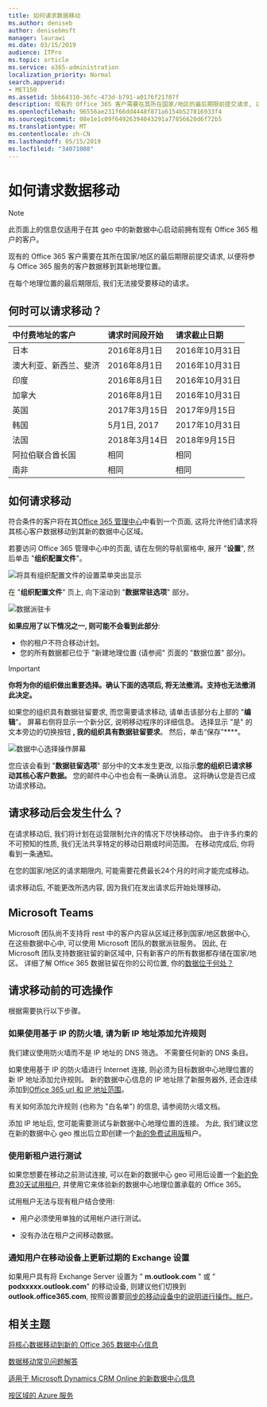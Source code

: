 ```yaml
---
title: 如何请求数据移动
ms.author: deniseb
author: denisebmsft
manager: laurawi
ms.date: 03/15/2019
audience: ITPro
ms.topic: article
ms.service: o365-administration
localization_priority: Normal
search.appverid:
- MET150
ms.assetid: 5bb64310-36fc-473d-b791-a0176f21707f
description: 现有的 Office 365 客户需要在其所在国家/地区的最后期限前提交请求, 以便将参与 Office 365 服务的客户数据移到其新地理位置。
ms.openlocfilehash: 96556ae231f66dd4448f871a6154b527816933f4
ms.sourcegitcommit: 08e1e1c09f64926394043291a77856620d6f72b5
ms.translationtype: MT
ms.contentlocale: zh-CN
ms.lasthandoff: 05/15/2019
ms.locfileid: "34071008"
---
```

# <a name="how-to-request-your-data-move"></a>如何请求数据移动

> [!NOTE]
> 此页面上的信息仅适用于在其 geo 中的新数据中心启动前拥有现有 Office 365 租户的客户。 
  
现有的 Office 365 客户需要在其所在国家/地区的最后期限前提交请求, 以便将参与 Office 365 服务的客户数据移到其新地理位置。 
  
在每个地理位置的最后期限后, 我们无法接受要移动的请求。 
  
## <a name="when-can-i-request-a-move"></a>何时可以请求移动？

|**中付费地址的客户**|**请求时间段开始**|**请求截止日期**|
|:-----|:-----|:-----|
|日本  <br/> |2016年8月1日  <br/> |2016年10月31日  <br/> |
|澳大利亚、新西兰、斐济  <br/> |2016年8月1日  <br/> |2016年10月31日  <br/> |
|印度  <br/> |2016年8月1日  <br/> |2016年10月31日  <br/> |
|加拿大  <br/> |2016年8月1日  <br/> |2016年10月31日  <br/> |
|英国  <br/> |2017年3月15日  <br/> |2017年9月15日  <br/> |
|韩国  <br/> |5月1日, 2017  <br/> |2017年10月31日  <br/> |
|法国  <br/> |2018年3月14日  <br/> |2018年9月15日  <br/> |
|阿拉伯联合酋长国  <br/> |相同  <br/> |相同  <br/> |
|南非  <br/> |相同  <br/> |相同  <br/> |
   
## <a name="how-to-request-a-move"></a>如何请求移动

符合条件的客户将在其[Office 365 管理中心](https://aka.ms/365admin)中看到一个页面, 这将允许他们请求将其核心客户数据移动到其新的数据中心区域。  
  
若要访问 Office 365 管理中心中的页面, 请在左侧的导航窗格中, 展开 "**设置**", 然后单击 "**组织配置文件**"。
  
![将具有组织配置文件的设置菜单突出显示](media/22799fac-32b4-4f79-ae60-3f6ffb7cfbd7.png)
  
在 "**组织配置文件**" 页上, 向下滚动到 "**数据常驻选项**" 部分。 
  
![数据派驻卡](media/fdb02cd0-825d-4d9e-bb35-6f806282884f.png)
  
**如果应用了以下情况之一, 则可能不会看到此部分**:
- 你的租户不符合移动计划。 
- 您的所有数据都已位于 "新建地理位置 (请参阅" 页面的 "数据位置" 部分)。 
  
> [!IMPORTANT]
> **你将为你的组织做出重要选择。确认下面的选项后, 将无法撤消。支持也无法撤消此决定。**
  
如果您的组织具有数据驻留要求, 而您需要请求移动, 请单击该部分右上部的 "**编辑**"。 屏幕右侧将显示一个新分区, 说明移动程序的详细信息。 选择显示 "是" 的文本旁边的切换按钮 **, 我的组织具有数据驻留要求**。 然后，单击“保存”****。
  
![数据中心选择操作屏幕](media/f97ab8d2-b0e1-49bf-9d6b-bf75f3081233.png)
  
您应该会看到 "**数据驻留选项**" 部分中的文本发生更改, 以指示**您的组织已请求移动其核心客户数据。** 您的邮件中心中也会有一条确认消息。 这将确认您是否已成功请求移动。 


  
## <a name="what-happens-after-requesting-a-move"></a>请求移动后会发生什么？

在请求移动后, 我们将计划在运营限制允许的情况下尽快移动你。 由于许多约束的不可预知的性质, 我们无法共享特定的移动日期或时间范围。 在移动完成后, 你将看到一条通知。
  
在您的国家/地区的请求期限内, 可能需要花费最长24个月的时间才能完成移动。
  
请求移动后, 不能更改所选内容, 因为我们在发出请求后开始处理移动。
  
## <a name="microsoft-teams"></a>Microsoft Teams

Microsoft 团队尚不支持将 rest 中的客户内容从区域迁移到国家/地区数据中心, 在这些数据中心中, 可以使用 Microsoft 团队的数据派驻服务。  因此, 在 Microsoft 团队支持数据驻留的新区域中, 只有新客户的所有数据都存储在国家/地区。  详细了解 Office 365 数据驻留在你的公司位置, 你的[数据位于何处？](https://products.office.com/where-is-your-data-located)   

## <a name="optional-actions-before-you-request-a-move"></a>请求移动前的可选操作

根据需要执行以下步骤。
  
### <a name="if-you-use-an-ip-based-firewall-add-allow-rules-for-the-new-ip-addresses"></a>如果使用基于 IP 的防火墙, 请为新 IP 地址添加允许规则

我们建议使用防火墙而不是 IP 地址的 DNS 筛选。 不需要任何新的 DNS 条目。
  
如果使用基于 IP 的防火墙进行 Internet 连接, 则必须为目标数据中心地理位置的新 IP 地址添加允许规则。 新的数据中心信息的 IP 地址除了新服务器外, 还会连续添加到[Office 365 url 和 IP 地址范围](https://go.microsoft.com/fwlink/p/?LinkId=229631)。
  
有关如何添加允许规则 (也称为 "白名单") 的信息, 请参阅防火墙文档。
  
添加 IP 地址后, 您可能需要测试与新数据中心地理位置的连接。 为此, 我们建议您在新的数据中心 geo 推出后立即创建一个[新的免费试用版](https://go.microsoft.com/fwlink/?LinkId=522463)租户。 
  
### <a name="test-using-a-new-tenant"></a>使用新租户进行测试

如果您想要在移动之前测试连接, 可以在新的数据中心 geo 可用后设置一个[新的免费30天试用租户](https://go.microsoft.com/fwlink/?LinkId=522463), 并使用它来体验新的数据中心地理位置承载的 Office 365。 
  
试用租户无法与现有租户结合使用:
  
- 用户必须使用单独的试用帐户进行测试。
    
- 没有办法在租户之间移动数据。
    
### <a name="notify-users-to-update-out-of-date-exchange-settings-on-mobile-devices"></a>通知用户在移动设备上更新过期的 Exchange 设置

如果用户具有将 Exchange Server 设置为 " **m.outlook.com** " 或 " **podxxxxx.outlook.com**" 的移动设备, 则建议他们切换到**outlook.office365.com**, 按照设置要[同步的移动设备中的说明进行操作。帐户](https://support.office.com/article/c9139caf-01ab-41a0-827c-3c06ee569ed3)。

## <a name="related-topics"></a>相关主题

[将核心数据移动到新的 Office 365 数据中心信息](moving-data-to-new-datacenter-geos.md)

[数据移动常见问题解答](data-move-faq.md)

[适用于 Microsoft Dynamics CRM Online 的新数据中心信息](https://go.microsoft.com/fwlink/p/?Linkid=615924)
  
[按区域的 Azure 服务](https://azure.microsoft.com/en-us/regions/)
  

